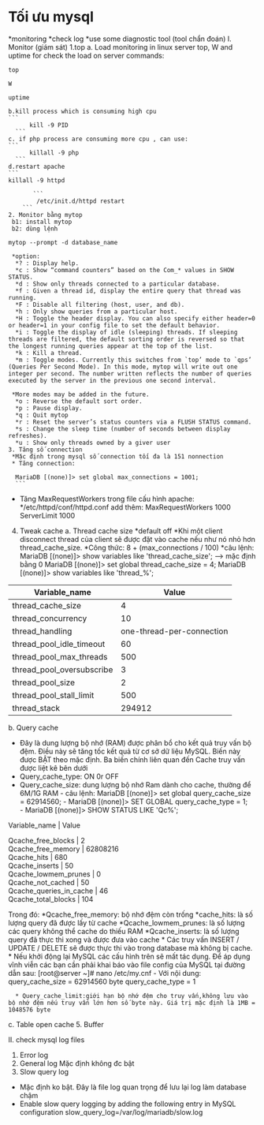# Tối ưu mysql
*monitoring
*check log
*use some diagnostic tool (tool chẩn đoán)
I. Monitor (giám sát)
  1.top
     a. Load monitoring in linux server top, W and uptime for check the load on server
commands: 
```
top
```
```
W
```
```
uptime
```
	 
    b.kill process which is consuming high cpu
    ```
          kill -9 PID
	  ```
    c. if php process are consuming more cpu , can use:
    ```
          killall -9 php
	  ```
    d.restart apache
    ```
    killall -9 httpd
```
	   ```
        /etc/init.d/httpd restart
	```
2. Monitor bằng mytop
 b1: install mytop
 b2: dùng lệnh
 ```
    mytop --prompt -d database_name
```	
 *option:
  *? : Display help.
  *c : Show “command counters” based on the Com_* values in SHOW STATUS.
  *d : Show only threads connected to a particular database.
  *f : Given a thread id, display the entire query that thread was running.
  *F : Disable all filtering (host, user, and db).
  *h : Only show queries from a particular host.
  *H : Toggle the header display. You can also specify either header=0 or header=1 in your config file to set the default behavior.
  *i : Toggle the display of idle (sleeping) threads. If sleeping threads are filtered, the default sorting order is reversed so that the longest running queries appear at the top of the list.
  *k : Kill a thread.
  *m : Toggle modes. Currently this switches from `top’ mode to `qps’ (Queries Per Second Mode). In this mode, mytop will write out one integer per second. The number written reflects the number of queries executed by the server in the previous one second interval.

 *More modes may be added in the future.
  *o : Reverse the default sort order.
  *p : Pause display.
  *q : Quit mytop
  *r : Reset the server’s status counters via a FLUSH STATUS command.
  *s : Change the sleep time (number of seconds between display refreshes).
  *u : Show only threads owned by a giver user
3. Tăng số connection
 *Mặc định trong mysql số connection tối đa là 151 nonnection
 * Tăng connection:
 ```
      MariaDB [(none)]> set global max_connections = 1001;
      ```
 * Tăng MaxRequestWorkers trong file cấu hình apache:
    */etc/httpd/conf/httpd.conf add thêm:
        MaxRequestWorkers 1000
        ServerLimit 1000
4. Tweak cache
 a. Thread cache size
*default off
*Khi một client disconnect thread của client sẽ được đặt vào cache nếu như nó nhỏ hơn thread_cache_size.
*Công thức: 8 + (max_connections / 100)
*câu lệnh: MariaDB [(none)]> show variables like 'thread_cache_size'; --> mặc định bằng 0
            MariaDB [(none)]> set global thread_cache_size = 4;
	    MariaDB [(none)]> show variables like 'thread_%';
	    

 Variable_name             | Value                     
-------------------------- | ---------------------------
 thread_cache_size         | 4                         
 thread_concurrency        | 10                        
 thread_handling           | one-thread-per-connection 
 thread_pool_idle_timeout  | 60                        
 thread_pool_max_threads   | 500                       
 thread_pool_oversubscribe | 3                         
 thread_pool_size          | 2                         
 thread_pool_stall_limit   | 500                       
 thread_stack              | 294912                    


b. Query cache
  * Đây là dung lượng bộ nhớ (RAM) được phân bổ cho kết quả truy vấn bộ đệm. Điều này sẽ tăng tốc kết quả từ cơ sở dữ liệu MySQL. Biến này được BẬT theo mặc định. Ba biến chính liên quan đến Cache truy vấn được liệt kê bên dưới
  * Query_cache_type: ON 0r OFF
  * Query_cache_size: dung lượng bộ nhớ Ram dành cho cache, thường để 6M/1G RAM
	    - câu lệnh: MariaDB [(none)]> set global query_cache_size = 62914560;
            - MariaDB [(none)]> SET GLOBAL query_cache_type = 1;	  
	    - MariaDB [(none)]> SHOW STATUS LIKE 'Qc%';

 Variable_name           | Value      

 Qcache_free_blocks      | 2          
 Qcache_free_memory      | 62808216                       
 Qcache_hits             | 680                            
 Qcache_inserts          | 50                              
 Qcache_lowmem_prunes    | 0                              
 Qcache_not_cached       | 50       
 Qcache_queries_in_cache | 46       
 Qcache_total_blocks     | 104      

Trong đó:
     *Qcache_free_memory: bộ nhớ đệm còn trống
     *cache_hits: là số lượng query đã được lấy từ cache
     *Qcache_lowmem_prunes: là số lượng các query không thể cache do thiếu RAM
     *Qcache_inserts: là số lượng query đã thực thi xong và được đưa vào cache 
     * Các truy vấn INSERT / UPDATE / DELETE sẽ được thực thi vào trong database mà không bị cache.
     * Nếu khởi động lại MySQL các cấu hình trên sẽ mất tác dụng. Để áp dụng vĩnh viễn các bạn cần phải khai báo vào file config của MySQL tại đường dẫn sau:
		     [root@server ~]# nano /etc/my.cnf
		- Với nội dung:      query_cache_size = 62914560 byte 
                                     query_cache_type = 1
		
      * Query_cache_limit:giới hạn bộ nhớ đệm cho truy vấn,không lưu vào bộ nhớ đệm nếu truy vấn lớn hơn số byte này. Giá trị mặc định là 1MB = 1048576 byte
	
c. Table open cache
5. Buffer

II. check mysql log files
1. Error log
2. General log
    Mặc định không đc bật
3. Slow query log
* Mặc định ko bật. Đây là file log quan trọng để lưu lại log làm database chậm
* Enable slow query logging by adding the following entry in MySQL configuration
     slow_query_log=/var/log/mariadb/slow.log
     

